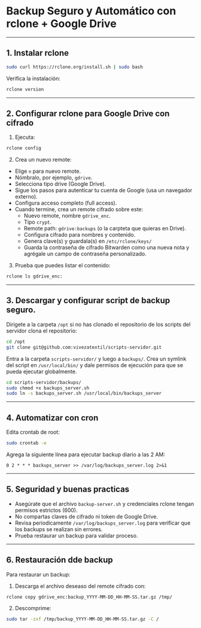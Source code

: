# Backup Seguro y Automático con rclone + Google Drive

---

## 1. Instalar rclone

```bash
sudo curl https://rclone.org/install.sh | sudo bash
```

Verifica la instalación:

```bash
rclone version
```

---

## 2. Configurar rclone para Google Drive con cifrado

1. Ejecuta:

```bash
rclone config
```

2. Crea un nuevo remote:

- Elige `n` para nuevo remote.
- Nómbralo, por ejemplo, `gdrive`.
- Selecciona tipo drive (Google Drive).
- Sigue los pasos para autenticar tu cuenta de Google (usa un navegador externo).
- Configura acceso completo (full access).
- Cuando termine, crea un remote cifrado sobre este:
    - Nuevo remote, nombre `gdrive_enc`.
    - Tipo `crypt`.
    - Remote path: `gdrive:backups` (o la carpteta que quieras en Drive).
    - Configura cifrado para nombres y contenido.
    - Genera clave(s) y guardala(s) en `/etc/rclone/keys/`
    - Guarda la contraseña de cifrado Bitwarden como una nueva nota y agrégale un campo de contraseña personalizado.

3. Prueba que puedes listar el contenido:

```bash
rclone ls gdrive_enc:
```

---

## 3. Descargar y configurar script de backup seguro.

Dirígete a la carpeta `/opt` si no has clonado el repositorio de los scripts del servidor clona el repositorio:

```bash
cd /opt
git clone git@github.com:vivezatextil/scripts-servidor.git
```

Entra a la carpeta `scripts-servidor/` y luego a `backups/`. Crea un symlink del script en `/usr/local/bin/` y dale permisos de ejecución para que se pueda ejecutar globalmente.

```bash
cd scripts-servidor/backups/
sudo chmod +x backups_server.sh
sudo ln -s backups_server.sh /usr/local/bin/backups_server
```

---

## 4. Automatizar con cron

Edita crontab de root:

```bash
sudo crontab -e
```

Agrega la siguiente línea para ejecutar backup diario a las 2 AM:

```cron
0 2 * * * backups_server >> /var/log/backups_server.log 2>&1
```

---

## 5. Seguridad y buenas practicas

- Asegúrate que el archivo `backup-server.sh` y credenciales rclone tengan permisos estrictos (600).
- No compartas claves de cifrado ni token de Google Drive.
- Revisa periodicamente `/var/log/backups_server.log` para verificar que los backups se realizan sin errores.
- Prueba restaurar un backup para validar proceso.

---

## 6. Restauración dde backup

Para restaurar un backup:

1. Descarga el archivo deseaso del remote cifrado con:

```bash
rclone copy gdrive_enc:backup_YYYY-MM-DD_HH-MM-SS.tar.gz /tmp/
```

2. Descomprime:

```bash
sudo tar -zxf /tmp/backup_YYYY-MM-DD_HH-MM-SS.tar.gz -C /
```
